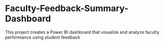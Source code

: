 # Faculty-Feedback-Summary-Dashboard
This project creates a Power BI dashboard that visualize and analyze faculty performance using student feedback
